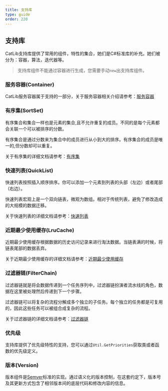 ```yaml
---
title: 支持库
type: guide
order: 220
---
```


## 支持库

CatLib支持库提供了常用的组件，特性的集合，她们是C#标准库的补充。她们被分为：容器，算法，迭代器等。

> 支持库组件不能通过容器进行生成，您需要手动`new`出支持库组件。

### 服务容器(Container)

CatLib服务容器属于支持的一部分，关于服务容器相关介绍请参考：[服务容器](container.html)

### 有序集(SortSet)

有序集合和集合一样也是元素的集合,且不允许重复的成员。不同的是每个元素都会关联一个可以被排序的分数。

有序集合是通过分数来为集合中的成员进行从小到大的排序。有序集合的成员是唯一的,但分数却可以重复。

关于有序集的详细文档请参考：[有序集](/v1/detail/stl/sortset.html)

### 快速列表(QuickList)

快速列表按照插入顺序排序。你可以添加一个元素到列表的头部（左边）或者尾部（右边）。

快速列表宏观上是一个双向链表，微观为数组。相对于传统列表，避免了修改造成的大规模的数据迁移。

关于快速列表的详细文档请参考：[快速列表](/v1/detail/stl/quicklist.html)

### 近期最少使用缓存(LruCache)

近期最少使用缓存根据数据的历史访问记录来进行淘汰数据。当链表满的时候，将链表尾部的数据丢弃。

关于近期最少使用缓存的详细文档请参考：[近期最少使用缓存](/v1/detail/stl/lrucache.html)

### 过滤器链(FilterChain)

过滤器链就是将会数据传递到一个任务序列中，过滤器链扮演者流水线的角色，数据在这里被处理然后传递到下一个步骤。

过滤器链可以将复杂的流程分解成多个独立的子任务。每个独立的任务都是可复用的，因此这些任务可以被组合成复杂的流程。

关于过滤器链的详细文档请参考：[过滤器链](/v1/detail/stl/filterchain.html)

### 优先级

支持库提供了优先级特性的支持，您可以通过`Util.GetPriorities`获取类或者函数的优先级定义。

### 版本(Version)

版本组件是[Semver](http://semver.org)标准的实现。通过语义化的版本控制，在这套约定下，版本号及其更新方式包含了相邻版本间的底层代码和修改内容的信息。